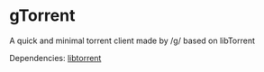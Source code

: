 gTorrent
========

A quick and minimal torrent client made by /g/ based on libTorrent

Dependencies:
[libtorrent](https://github.com/rakshasa/libtorrent)
